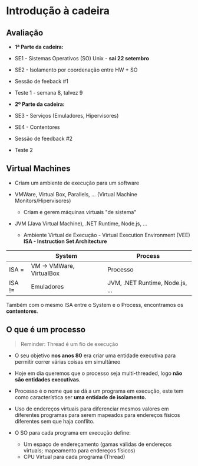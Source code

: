 # Introdução à cadeira

## Avaliação

- **1ª Parte da cadeira:**
- SE1 - Sistemas Operativos (SO) Unix - **sai 22 setembro**
- SE2 - Isolamento por coordenação entre HW + SO

- Sessão de feeback #1
- Teste 1 - semana 8, talvez 9

- **2º Parte da cadeira:**
- SE3 - Serviços (Emuladores, Hipervisores)
- SE4 - Contentores

- Sessão de feedback #2
- Teste 2

## Virtual Machines

- Criam um ambiente de execução para um software

- VMWare, Virtual Box, Parallels, ... (Virtual Machine Monitors/Hipervisores)
  - Criam e gerem máquinas virtuais "de sistema"
- JVM (Java Virtual Machine), .NET Runtime, Node.js, ...
  - Ambiente Virtual de Execução - Virtual Execution Environment (VEE)
**ISA - Instruction Set Architecture**

|  | System | Process |
| --- | --- | --- |
| ISA = | VM -> VMWare, VirtualBox | Processo |
| ISA != | Emuladores | JVM, .NET Runtime, Node.js, ... |

Também com o mesmo ISA entre o System e o Process, encontramos os **contentores**.

## O que é um processo
>
>Reminder: Thread é um fio de execução

- O seu objetivo **nos anos 80** era criar uma entidade executiva para permitir correr várias coisas em simultâneo
- Hoje em dia queremos que o processo seja multi-threaded, logo **não são entidades executivas**.
- Processo é o nome que se dá a um programa em execução, este tem como característica ser **uma entidade de isolamento.**

- Uso de endereços virtuais para diferenciar mesmos valores em diferentes programas para serem mapeados para endereços físicos diferentes sem que haja conflito.

- O SO para cada programa em execução define:
  - Um espaço de endereçamento (gamas válidas de endereços virtuais; mapeamento para endereços físicos)
  - CPU Virtual para cada programa (Thread)
